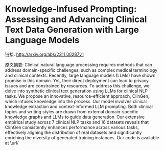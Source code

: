 # Knowledge-Infused Prompting: Assessing and Advancing Clinical Text Data Generation with Large Language Models

链接: http://arxiv.org/abs/2311.00287v1

原文摘要:
Clinical natural language processing requires methods that can address
domain-specific challenges, such as complex medical terminology and clinical
contexts. Recently, large language models (LLMs) have shown promise in this
domain. Yet, their direct deployment can lead to privacy issues and are
constrained by resources. To address this challenge, we delve into synthetic
clinical text generation using LLMs for clinical NLP tasks. We propose an
innovative, resource-efficient approach, ClinGen, which infuses knowledge into
the process. Our model involves clinical knowledge extraction and
context-informed LLM prompting. Both clinical topics and writing styles are
drawn from external domain-specific knowledge graphs and LLMs to guide data
generation. Our extensive empirical study across 7 clinical NLP tasks and 16
datasets reveals that ClinGen consistently enhances performance across various
tasks, effectively aligning the distribution of real datasets and significantly
enriching the diversity of generated training instances. Our code is available
at \url{